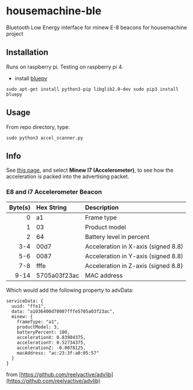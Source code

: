 # housemachine-ble
Bluetooth Low Energy interface for minew E-8 beacons for housemachine project
## Installation
Runs on raspberry pi. Testing on raspberry pi 4. 
- install [bluepy](https://github.com/IanHarvey/bluepy)

`sudo apt-get install python3-pip libglib2.0-dev
sudo pip3 install bluepy`


## Usage
From repo directory, type:

`sudo python3 accel_scanner.py`

## Info
See [this page](https://reelyactive.github.io/advlib/), and select __Minew I7 (Accelerometer)__, to see how the acceleration is packed into the advertising packet.

### E8 and i7 Accelerometer Beacon

| Byte(s) | Hex String   | Description                         |
|--------:|:-------------|:------------------------------------|
| 0       | a1           | Frame type                          |
| 1       | 03           | Product model                       |
| 2       | 64           | Battery level in percent            |
| 3-4     | 00d7         | Acceleration in X-axis (signed 8.8) |
| 5-6     | 0087         | Acceleration in Y-axis (signed 8.8) |
| 7-8     | fffe         | Acceleration in Z-axis (signed 8.8) |
| 9-14    | 5705a03f23ac | MAC address                         |

Which would add the following property to advData:

    serviceData: {
      uuid: "ffe1",
      data: "a1036400d70087fffe5705a03f23ac",
      minew: {
        frameType: "a1",
        productModel: 3,
        batteryPercent: 100,
        accelerationX: 0.83984375,
        accelerationY: 0.52734375,
        accelerationZ: -0.0078125,
        macAddress: "ac:23:3f:a0:05:57"
      }
    }

from [https://github.com/reelyactive/advlib](https://github.com/reelyactive/advlib)
